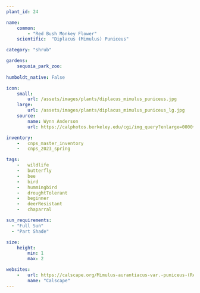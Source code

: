 ```yaml
---
plant_id: 24

name: 
    common: 
        - "Red Bush Monkey Flower"  
    scientific:  "Diplacus (Mimulus) Puniceus"  

category: "shrub"

gardens: 
    sequoia_park_zoo:
    
humboldt_native: False

icon: 
    small: 
        url: /assets/images/plants/diplacus_mimulus_puniceus.jpg 
    large: 
        url: /assets/images/plants/diplacus_mimulus_puniceus_lg.jpg 
    source: 
        name: Wynn Anderson 
        url: https://calphotos.berkeley.edu/cgi/img_query?enlarge=0000+0000+0211+2655 

inventory: 
    -   cnps_master_inventory
    -   cnps_2023_spring

tags: 
    -   wildlife
    -   butterfly
    -   bee
    -   bird
    -   hummingbird 
    -   droughtTolerant
    -   beginner
    -   deerResistant
    -   chaparral

sun_requirements:
  - "Full Sun"
  - "Part Shade"

size:
    height: 
        min: 1
        max: 2

websites: 
    -   url: https://calscape.org/Mimulus-aurantiacus-var.-puniceus-(Red-Bush-Monkeyflower) 
        name: "Calscape"
---
```

